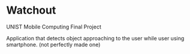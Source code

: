 # Watchout
UNIST Mobile Computing Final Project

Application that detects object approaching to the user while user using smartphone.
(not perfectly made one)
